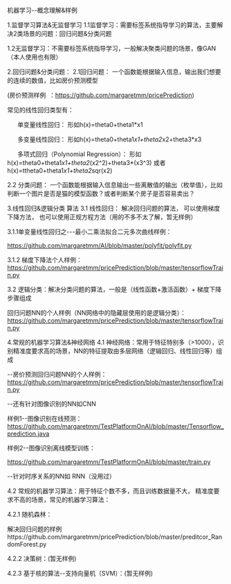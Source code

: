 机器学习--概念理解&样例


1.监督学习算法&无监督学习
1.1监督学习：需要标签系统指导学习的算法，主要解决2类场景的问题：回归问题&分类问题

1.2无监督学习：不需要标签系统指导学习，一般解决聚类问题的场景，像GAN（本人使用也有限）

2.回归问题&分类问题：
2.1回归问题： 一个函数能根据输入信息，输出我们想要的连续的数值，比如房价预测模型

(房价预测样例  ：https://github.com/margaretmm/pricePrediction)

常见的线性回归类型有：

      单变量线性回归： 形如h(x)=theta0+theta1*x1

      多变量线性回归： 形如h(x)=theta0+theta1*x1+theta2*x2+theta3*x3

      多项式回归（Polynomial Regression）： 形如h(x)=theta0+theta1*x1+theta2*(x2^2)+theta3*(x3^3) 或者h(x)=ttheta0+theta1*x1+theta2*sqr(x2) 

2.2 分类问题： 一个函数能根据输入信息输出一些离散值的输出（枚举值），比如判断一个图片是否是猫的模型函数？或者判断某个房子是否容易卖出？

3.线性回归&逻辑分类 算法
3.1 线性回归： 解决回归问题的算法， 可以使用梯度下降方法， 也可以使用正规方程方法（用的不多不太了解，暂无样例）

3.1.1单变量线性回归之---最小二乘法拟合二元多次曲线样例：

https://github.com/margaretmm/AI/blob/master/polyfit/polyfit.py

3.1.2 梯度下降法个人样例：https://github.com/margaretmm/pricePrediction/blob/master/tensorflowTrain.py


3.2 逻辑分类：解决分类问题的算法，一般是（线性函数+激活函数）+ 梯度下降 步骤组成

回归问题NN的个人样例（NN网络中的隐藏层使用的是逻辑分类）：https://github.com/margaretmm/pricePrediction/blob/master/tensorflowTrain.py

4.常规的机器学习算法&神经网络
4.1 神经网络：常用于特征特别多（>1000），识别精准度要求高的场景，NN的特征提取由多层网络（逻辑回归、线性回归等）组成

--房价预测回归问题NN的个人样例：https://github.com/margaretmm/pricePrediction/blob/master/tensorflowTrain.py

--还有针对图像识别的NN如CNN

样例1--图像识别在线预测：https://github.com/margaretmm/TestPlatformOnAI/blob/master/Tensorflow_prediction.java

样例2--图像识别离线模型训练：

https://github.com/margaretmm/TestPlatformOnAI/blob/master/train.py

--针对时序关系的NN如 RNN（没用过）

4.2 常规的机器学习算法：用于特征个数不多，而且训练数据量不大， 精准度要求不高的场景，常见的机器学习算法：

4.2.1 随机森林：

解决回归问题的样例https://github.com/margaretmm/pricePrediction/blob/master/preditcor_RandomForest.py

4.2.2 决策树：(暂无样例)

4.2.3 基于核的算法--支持向量机（SVM）：(暂无样例)

